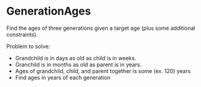 # GenerationAges
Find the ages of three generations given a target age (plus some additional constraints).

 Problem to solve:
 *    Grandchild is in days as old as child is in weeks. 
 *    Granchild is in months as old as parent is in years.
 *    Ages of grandchild, child, and parent together is some (ex. 120) years
 *    Find ages in years of each generation
